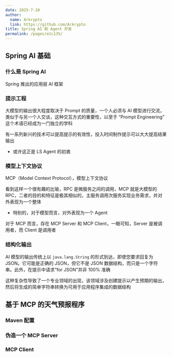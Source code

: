 ```yaml
---
date: 2025-7-10
author: 
  name: Arkrypto
  link: https://github.com/Arkrypto
title: Spring AI 和 Agent 开发
permalink: /pages/e1c135/
---
```


## Spring AI 基础

### 什么是 Spring AI

Spring 推出的应用层 AI 框架

### 提示工程

大模型的输出很大程度取决于 Prompt 的质量，一个人必须与 AI 模型进行交流，类似于与另一个人交谈，这种交互方式的重要性，以至于 “Prompt Engineering” 这个术语已经成为一门独立的学科

有一系列新兴的技术可以提高提示的有效性，投入时间制作提示可以大大提高结果输出

- 或许这正是 LS Agent 的初衷

### 模型上下文协议

MCP（Model Context Protocol），模型上下文协议

看到这样一个很有趣的比喻，RPC 是微服务之间的调用，MCP 就是大模型的 RPC，二者的目的和特征是极其相似的，主服务调用次服务实现业务需求，并对外表现为一个整体

- 特别的，对于模型而言，对外表现为一个 Agent

对于 MCP 而言，存在 MCP Server 和 MCP Client，一眼可知，Server 是被调用者，而 Client 是调用者

### 结构化输出

AI 模型的输出传统上以 `java.lang.String` 的形式到达，即使您要求回复为 JSON。它可能是正确的 JSON，但它不是 JSON 数据结构，而只是一个字符串。此外，在提示中请求“for JSON”并非 100% 准确

这种复杂性导致了一个专业领域的出现，该领域涉及创建提示以产生预期的输出，然后将生成的简单字符串转换为可用于应用程序集成的数据结构

## 基于 MCP 的天气预报程序

### Maven 配置



### 伪造一个 MCP Server



### MCP Client

